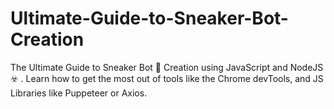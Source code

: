 # Ultimate-Guide-to-Sneaker-Bot-Creation
The Ultimate Guide to Sneaker Bot 🤖  Creation using JavaScript and NodeJS ☣️ . Learn how to get the most out of tools like the Chrome devTools, and JS Libraries like Puppeteer or Axios.
